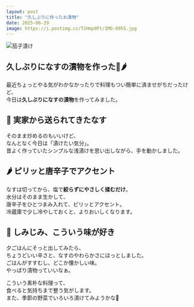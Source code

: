 ```yaml
---
layout: post
title: "久しぶりに作ったお漬物"
date: 2025-06-29
image: https://i.postimg.cc/T2Hmp9Ft/IMG-0955.jpg
---
```


![茄子漬け](https://i.postimg.cc/T2Hmp9Ft/IMG-0955.jpg)

## 久しぶりになすの漬物を作った🍆🌶️

最近ちょっとやる気がわかなかったりで料理もつい簡単に済ませがちだったけど、  
今日は**久しぶりになすの漬物**を作ってみました。

## 🍆 実家から送られてきたなす

そのまま炒めるのもいいけど、  
なんとなく今日は「漬けたい気分」。  
昔よく作っていたシンプルな浅漬けを思い出しながら、手を動かしました。

## 🌶️ ピリッと唐辛子でアクセント

なすは切ってから、塩で**絞らずにやさしく揉むだけ**。  
水分はそのまま生かして、  
唐辛子をひとつまみ入れて、ピリッとアクセント。  
冷蔵庫で少し冷やしておくと、よりおいしくなります。

## 🍚 しみじみ、こういう味が好き

夕ごはんにそっと出してみたら、  
ちょうどいい辛さと、なすのやわらかさにほっとしました。  
ごはんがすすむし、どこか懐かしい味。  
やっぱり漬物っていいなぁ。


こういう素朴な料理って、  
食べると気持ちまで整う気がします。  
また、季節の野菜でいろいろ漬けてみようかな🌱